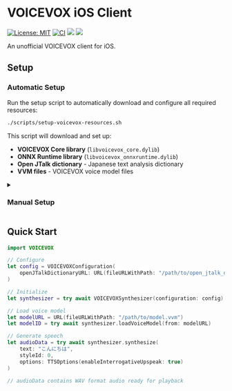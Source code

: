 # VOICEVOX iOS Client

[![License: MIT](https://img.shields.io/badge/license-MIT-blue.svg)](https://opensource.org/licenses/MIT)
[![CI](https://github.com/tattn/voicevox-client/actions/workflows/test.yml/badge.svg)](https://github.com/tattn/voicevox-client/actions/workflows/test.yml)
[![](https://img.shields.io/endpoint?url=https%3A%2F%2Fswiftpackageindex.com%2Fapi%2Fpackages%2Ftattn%2Fvoicevox-client%2Fbadge%3Ftype%3Dswift-versions)](https://swiftpackageindex.com/tattn/voicevox-client)
[![](https://img.shields.io/endpoint?url=https%3A%2F%2Fswiftpackageindex.com%2Fapi%2Fpackages%2Ftattn%2Fvoicevox-client%2Fbadge%3Ftype%3Dplatforms)](https://swiftpackageindex.com/tattn/voicevox-client)

An unofficial VOICEVOX client for iOS.

## Setup

### Automatic Setup

Run the setup script to automatically download and configure all required resources:

```bash
./scripts/setup-voicevox-resources.sh
```

This script will download and set up:
- **VOICEVOX Core library** (`libvoicevox_core.dylib`)
- **ONNX Runtime library** (`libvoicevox_onnxruntime.dylib`)
- **Open JTalk dictionary** - Japanese text analysis dictionary
- **VVM files** - VOICEVOX voice model files

<details>
<summary><h3>Manual Setup</h3></summary>

If you prefer manual setup, you need to provide and save the resources in `./Example/VOICEVOXExample/lib`:

- **VOICEVOX Core library** (`libvoicevox_core.dylib`)
- **ONNX Runtime library** (`libvoicevox_onnxruntime.1.17.3.dylib`)
- **Open JTalk dictionary** - Japanese text analysis dictionary
- **VVM files** - VOICEVOX voice model files

```
lib
├── libvoicevox_core.dylib
├── libvoicevox_onnxruntime.1.17.3.dylib
├── open_jtalk_dic_utf_8
│   ├── char.bin
│   └── ...
└── vvms
    ├── 0.vvm
    └── ...
```

Refer to the [VOICEVOX documentation](https://github.com/VOICEVOX/voicevox_core/blob/main/docs/guide/user/downloader.md) for details.

</details>

## Quick Start

```swift
import VOICEVOX

// Configure
let config = VOICEVOXConfiguration(
    openJTalkDictionaryURL: URL(fileURLWithPath: "/path/to/open_jtalk_dic")
)

// Initialize
let synthesizer = try await VOICEVOXSynthesizer(configuration: config)

// Load voice model
let modelURL = URL(fileURLWithPath: "/path/to/model.vvm")
let modelID = try await synthesizer.loadVoiceModel(from: modelURL)

// Generate speech
let audioData = try await synthesizer.synthesize(
    text: "こんにちは",
    styleId: 0,
    options: TTSOptions(enableInterrogativeUpspeak: true)
)

// audioData contains WAV format audio ready for playback
```